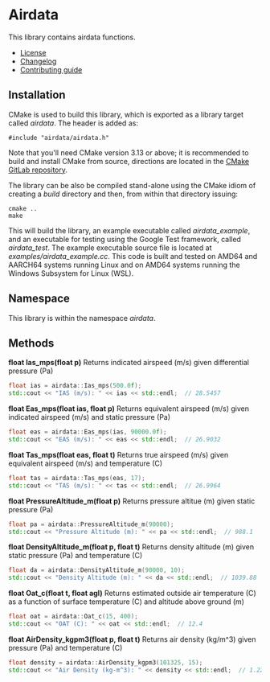 # Airdata
This library contains airdata functions.
   * [License](LICENSE.md)
   * [Changelog](CHANGELOG.md)
   * [Contributing guide](CONTRIBUTING.md)

## Installation
CMake is used to build this library, which is exported as a library target called *airdata*. The header is added as:

```
#include "airdata/airdata.h"
```

Note that you'll need CMake version 3.13 or above; it is recommended to build and install CMake from source, directions are located in the [CMake GitLab repository](https://github.com/Kitware/CMake).

The library can be also be compiled stand-alone using the CMake idiom of creating a *build* directory and then, from within that directory issuing:

```
cmake ..
make
```

This will build the library, an example executable called *airdata_example*, and an executable for testing using the Google Test framework, called *airdata_test*. The example executable source file is located at *examples/airdata_example.cc*. This code is built and tested on AMD64 and AARCH64 systems running Linux and on AMD64 systems running the Windows Subsystem for Linux (WSL).

## Namespace
This library is within the namespace *airdata*.

## Methods

**float Ias_mps(float p)** Returns indicated airspeed (m/s) given differential pressure (Pa)

```C++
float ias = airdata::Ias_mps(500.0f);
std::cout << "IAS (m/s): " << ias << std::endl;  // 28.5457
```

**float Eas_mps(float ias, float p)** Returns equivalent airspeed (m/s) given indicated airspeed (m/s) and static pressure (Pa)

```C++
float eas = airdata::Eas_mps(ias, 90000.0f);
std::cout << "EAS (m/s): " << eas << std::endl;  // 26.9032
```

**float Tas_mps(float eas, float t)** Returns true airspeed (m/s) given equivalent airspeed (m/s) and temperature (C)

``` C++
float tas = airdata::Tas_mps(eas, 17);
std::cout << "TAS (m/s): " << tas << std::endl;  // 26.9964
```

**float PressureAltitude_m(float p)** Returns pressure altitue (m) given static pressure (Pa)

``` C++
float pa = airdata::PressureAltitude_m(90000);
std::cout << "Pressure Altitude (m): " << pa << std::endl;  // 988.1
```

**float DensityAltitude_m(float p, float t)** Returns density altitude (m) given static pressure (Pa) and temperature (C)

``` C++
float da = airdata::DensityAltitude_m(90000, 10);
std::cout << "Density Altitude (m): " << da << std::endl;  // 1039.88
```

**float Oat_c(float t, float agl)** Returns estimated outside air temperature (C) as a function of surface temperature (C) and altitude above ground (m)

``` C++
float oat = airdata::Oat_c(15, 400);
std::cout << "OAT (C): " << oat << std::endl;  // 12.4
```
 
**float AirDensity_kgpm3(float p, float t)** Returns air density (kg/m^3) given pressure (Pa) and temperature (C)

``` C++
float density = airdata::AirDensity_kgpm3(101325, 15);
std::cout << "Air Density (kg-m^3): " << density << std::endl;  // 1.225
```

